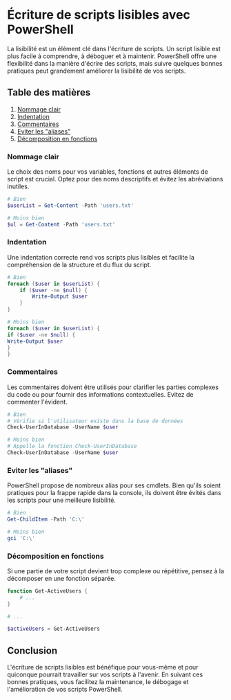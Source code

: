 # Écriture de scripts lisibles avec PowerShell

La lisibilité est un élément clé dans l'écriture de scripts. Un script lisible est plus facile à comprendre, à déboguer et à maintenir. PowerShell offre une flexibilité dans la manière d'écrire des scripts, mais suivre quelques bonnes pratiques peut grandement améliorer la lisibilité de vos scripts.

## Table des matières

1. [Nommage clair](#nommage-clair)
2. [Indentation](#indentation)
3. [Commentaires](#commentaires)
4. [Eviter les "aliases"](#eviter-les-aliases)
5. [Décomposition en fonctions](#décomposition-en-fonctions)

### Nommage clair

Le choix des noms pour vos variables, fonctions et autres éléments de script est crucial. Optez pour des noms descriptifs et évitez les abréviations inutiles.

```powershell
# Bien
$userList = Get-Content -Path 'users.txt'

# Moins bien
$ul = Get-Content -Path 'users.txt'
```

### Indentation

Une indentation correcte rend vos scripts plus lisibles et facilite la compréhension de la structure et du flux du script.

```powershell
# Bien
foreach ($user in $userList) {
    if ($user -ne $null) {
        Write-Output $user
    }
}

# Moins bien
foreach ($user in $userList) {
if ($user -ne $null) {
Write-Output $user
}
}
```

### Commentaires

Les commentaires doivent être utilisés pour clarifier les parties complexes du code ou pour fournir des informations contextuelles. Evitez de commenter l'évident.

```powershell
# Bien
# Vérifie si l'utilisateur existe dans la base de données
Check-UserInDatabase -UserName $user

# Moins bien
# Appelle la fonction Check-UserInDatabase
Check-UserInDatabase -UserName $user
```

### Eviter les "aliases"

PowerShell propose de nombreux alias pour ses cmdlets. Bien qu'ils soient pratiques pour la frappe rapide dans la console, ils doivent être évités dans les scripts pour une meilleure lisibilité.

```powershell
# Bien
Get-ChildItem -Path 'C:\'

# Moins bien
gci 'C:\'
```

### Décomposition en fonctions

Si une partie de votre script devient trop complexe ou répétitive, pensez à la décomposer en une fonction séparée.

```powershell
function Get-ActiveUsers {
    # ...
}

# ...

$activeUsers = Get-ActiveUsers
```

## Conclusion

L'écriture de scripts lisibles est bénéfique pour vous-même et pour quiconque pourrait travailler sur vos scripts à l'avenir. En suivant ces bonnes pratiques, vous facilitez la maintenance, le débogage et l'amélioration de vos scripts PowerShell.
